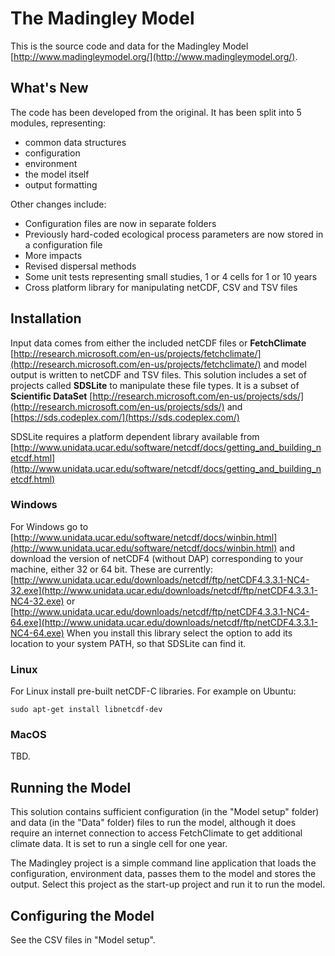 The Madingley Model
===================

This is the source code and data for the Madingley Model [http://www.madingleymodel.org/](http://www.madingleymodel.org/).

What's New
----------

The code has been developed from the original. It has been split into 5 modules, representing:
  * common data structures
  * configuration
  * environment
  * the model itself
  * output formatting

Other changes include:
  * Configuration files are now in separate folders
  * Previously hard-coded ecological process parameters are now stored in a configuration file
  * More impacts
  * Revised dispersal methods
  * Some unit tests representing small studies, 1 or 4 cells for 1 or 10 years
  * Cross platform library for manipulating netCDF, CSV and TSV files

Installation
------------

Input data comes from either the included netCDF files or **FetchClimate** [http://research.microsoft.com/en-us/projects/fetchclimate/](http://research.microsoft.com/en-us/projects/fetchclimate/) and model output is written to netCDF and TSV files.
This solution includes a set of projects called **SDSLite** to manipulate these file types. It is a subset of **Scientific DataSet** [http://research.microsoft.com/en-us/projects/sds/](http://research.microsoft.com/en-us/projects/sds/) and
[https://sds.codeplex.com/](https://sds.codeplex.com/)

SDSLite requires a platform dependent library available from [http://www.unidata.ucar.edu/software/netcdf/docs/getting_and_building_netcdf.html](http://www.unidata.ucar.edu/software/netcdf/docs/getting_and_building_netcdf.html)

### Windows

For Windows go to [http://www.unidata.ucar.edu/software/netcdf/docs/winbin.html](http://www.unidata.ucar.edu/software/netcdf/docs/winbin.html) and download the version of netCDF4 (without DAP) corresponding to your machine, either 32 or 64 bit. These are
currently: [http://www.unidata.ucar.edu/downloads/netcdf/ftp/netCDF4.3.3.1-NC4-32.exe](http://www.unidata.ucar.edu/downloads/netcdf/ftp/netCDF4.3.3.1-NC4-32.exe) or [http://www.unidata.ucar.edu/downloads/netcdf/ftp/netCDF4.3.3.1-NC4-64.exe](http://www.unidata.ucar.edu/downloads/netcdf/ftp/netCDF4.3.3.1-NC4-64.exe)
When you install this library select the option to add its location to your system PATH, so that SDSLite can find it.

### Linux

For Linux install pre-built netCDF-C libraries. For example on Ubuntu:

`sudo apt-get install libnetcdf-dev`

### MacOS

TBD.

Running the Model
-----------------

This solution contains sufficient configuration (in the "Model setup" folder) and data (in the "Data" folder) files to run the model, although it does require an internet connection to access FetchClimate to get additional climate data.
It is set to run a single cell for one year. 

The Madingley project is a simple command line application that loads the configuration, environment data, passes them to the model and stores the output. Select this project as the start-up project and run it to run the model.

Configuring the Model
---------------------

See the CSV files in "Model setup".
